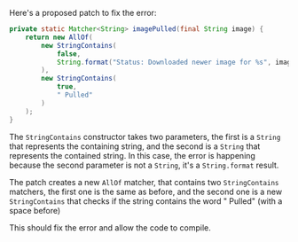 Here's a proposed patch to fix the error:
```java
private static Matcher<String> imagePulled(final String image) {
    return new AllOf(
        new StringContains(
            false,
            String.format("Status: Downloaded newer image for %s", image)
        ),
        new StringContains(
            true,
            " Pulled"
        )
    );
}
```
The `StringContains` constructor takes two parameters, the first is a `String` that represents the containing string, and the second is a `String` that represents the contained string. In this case, the error is happening because the second parameter is not a `String`, it's a `String.format` result.

The patch creates a new `AllOf` matcher, that contains two `StringContains` matchers, the first one is the same as before, and the second one is a new `StringContains` that checks if the string contains the word " Pulled" (with a space before)

This should fix the error and allow the code to compile.